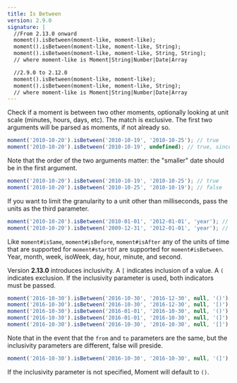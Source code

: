 ```yaml
---
title: Is Between
version: 2.9.0
signature: |
  //From 2.13.0 onward
  moment().isBetween(moment-like, moment-like);
  moment().isBetween(moment-like, moment-like, String);
  moment().isBetween(moment-like, moment-like, String, String);
  // where moment-like is Moment|String|Number|Date|Array

  //2.9.0 to 2.12.0
  moment().isBetween(moment-like, moment-like);
  moment().isBetween(moment-like, moment-like, String);
  // where moment-like is Moment|String|Number|Date|Array
---
```



Check if a moment is between two other moments, optionally looking at unit
scale (minutes, hours, days, etc).  The match is exclusive. The first two arguments will be parsed as moments, if not already so.

```javascript
moment('2010-10-20').isBetween('2010-10-19', '2010-10-25'); // true
moment('2010-10-20').isBetween('2010-10-19', undefined); // true, since moment(undefined) evaluates as moment()
```
Note that the order of the two arguments matter: the "smaller" date should be in the first argument.

```javascript
moment('2010-10-20').isBetween('2010-10-19', '2010-10-25'); // true
moment('2010-10-20').isBetween('2010-10-25', '2010-10-19'); // false
```

If you want to limit the granularity to a unit other than milliseconds, pass the units as the third parameter.

```javascript
moment('2010-10-20').isBetween('2010-01-01', '2012-01-01', 'year'); // false
moment('2010-10-20').isBetween('2009-12-31', '2012-01-01', 'year'); // true
```

Like `moment#isSame`, `moment#isBefore`, `moment#isAfter` any of the units of
time that are supported for `moment#startOf` are supported for
`moment#isBetween`. Year, month, week, isoWeek, day, hour, minute, and second.

Version **2.13.0** introduces inclusivity. A ``[`` indicates inclusion of a value. A ``(`` indicates exclusion.
If the inclusivity parameter is used, both indicators must be passed.

```javascript
moment('2016-10-30').isBetween('2016-10-30', '2016-12-30', null, '()'); //false
moment('2016-10-30').isBetween('2016-10-30', '2016-12-30', null, '[)'); //true
moment('2016-10-30').isBetween('2016-01-01', '2016-10-30', null, '()'); //false
moment('2016-10-30').isBetween('2016-01-01', '2016-10-30', null, '(]'); //true
moment('2016-10-30').isBetween('2016-10-30', '2016-10-30', null, '[]'); //true
```

Note that in the event that the ``from`` and ``to`` parameters are the same,
but the inclusivity parameters are different, false will preside.
```javascript
moment('2016-10-30').isBetween('2016-10-30', '2016-10-30', null, '(]'); //false
```

If the inclusivity parameter is not specified, Moment will default to ``()``.
